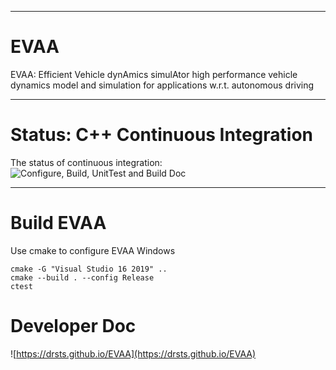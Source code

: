 ***
# EVAA  
EVAA: Efficient Vehicle dynAmics simulAtor
high performance vehicle dynamics model and simulation for applications 
w.r.t. autonomous driving
***
# Status: C++ Continuous Integration   
The status of continuous integration:
![Configure, Build, UnitTest and Build Doc](https://github.com/DrStS/EVAA/workflows/Configure,%20Build,%20UnitTest%20and%20Build%20Doc/badge.svg)  
***
# Build EVAA  
Use cmake to configure EVAA
Windows 
```console
cmake -G "Visual Studio 16 2019" ..
cmake --build . --config Release
ctest
```
# Developer Doc
![https://drsts.github.io/EVAA](https://drsts.github.io/EVAA)